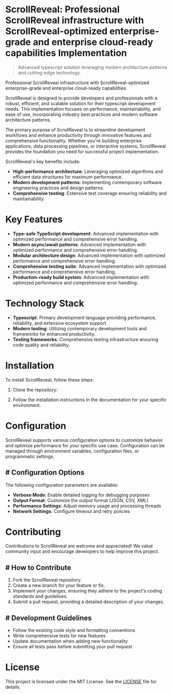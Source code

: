 <!-- fallback_ScrollReveal_20251001235838_39521 -->

# ScrollReveal: Professional ScrollReveal infrastructure with ScrollReveal-optimized enterprise-grade and enterprise cloud-ready capabilities Implementation
> Advanced typescript solution leveraging modern architecture patterns and cutting-edge technology.

Professional ScrollReveal infrastructure with ScrollReveal-optimized enterprise-grade and enterprise cloud-ready capabilities.

ScrollReveal is designed to provide developers and professionals with a robust, efficient, and scalable solution for their typescript development needs. This implementation focuses on performance, maintainability, and ease of use, incorporating industry best practices and modern software architecture patterns.

The primary purpose of ScrollReveal is to streamline development workflows and enhance productivity through innovative features and comprehensive functionality. Whether you're building enterprise applications, data processing pipelines, or interactive systems, ScrollReveal provides the foundation you need for successful project implementation.

ScrollReveal's key benefits include:

* **High-performance architecture**: Leveraging optimized algorithms and efficient data structures for maximum performance.
* **Modern development patterns**: Implementing contemporary software engineering practices and design patterns.
* **Comprehensive testing**: Extensive test coverage ensuring reliability and maintainability.

# Key Features

* **Type-safe TypeScript development**: Advanced implementation with optimized performance and comprehensive error handling.
* **Modern async/await patterns**: Advanced implementation with optimized performance and comprehensive error handling.
* **Modular architecture design**: Advanced implementation with optimized performance and comprehensive error handling.
* **Comprehensive testing suite**: Advanced implementation with optimized performance and comprehensive error handling.
* **Production-ready build system**: Advanced implementation with optimized performance and comprehensive error handling.

# Technology Stack

* **Typescript**: Primary development language providing performance, reliability, and extensive ecosystem support.
* **Modern tooling**: Utilizing contemporary development tools and frameworks for enhanced productivity.
* **Testing frameworks**: Comprehensive testing infrastructure ensuring code quality and reliability.

# Installation

To install ScrollReveal, follow these steps:

1. Clone the repository:


2. Follow the installation instructions in the documentation for your specific environment.

# Configuration

ScrollReveal supports various configuration options to customize behavior and optimize performance for your specific use case. Configuration can be managed through environment variables, configuration files, or programmatic settings.

## # Configuration Options

The following configuration parameters are available:

* **Verbose Mode**: Enable detailed logging for debugging purposes
* **Output Format**: Customize the output format (JSON, CSV, XML)
* **Performance Settings**: Adjust memory usage and processing threads
* **Network Settings**: Configure timeout and retry policies

# Contributing

Contributions to ScrollReveal are welcome and appreciated! We value community input and encourage developers to help improve this project.

## # How to Contribute

1. Fork the ScrollReveal repository.
2. Create a new branch for your feature or fix.
3. Implement your changes, ensuring they adhere to the project's coding standards and guidelines.
4. Submit a pull request, providing a detailed description of your changes.

## # Development Guidelines

* Follow the existing code style and formatting conventions
* Write comprehensive tests for new features
* Update documentation when adding new functionality
* Ensure all tests pass before submitting your pull request

# License

This project is licensed under the MIT License. See the [LICENSE](https://github.com/Willysc10/ScrollReveal/blob/main/LICENSE) file for details.

